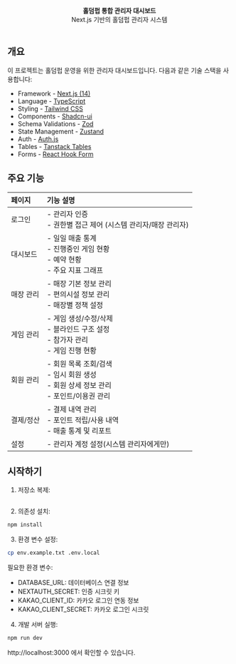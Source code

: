 <picture>
  <source media="(prefers-color-scheme: dark)" srcset="https://user-images.githubusercontent.com/9113740/201498864-2a900c64-d88f-4ed4-b5cf-770bcb57e1f5.png">
  <source media="(prefers-color-scheme: light)" srcset="https://user-images.githubusercontent.com/9113740/201498152-b171abb8-9225-487a-821c-6ff49ee48579.png">
</picture>

<div align="center"><strong>홀덤펍 통합 관리자 대시보드</strong></div>
<div align="center">Next.js 기반의 홀덤펍 관리자 시스템</div>
<br />

## 개요

이 프로젝트는 홀덤펍 운영을 위한 관리자 대시보드입니다. 다음과 같은 기술 스택을 사용합니다:

- Framework - [Next.js (14)](https://nextjs.org/13)
- Language - [TypeScript](https://www.typescriptlang.org)
- Styling - [Tailwind CSS](https://tailwindcss.com)
- Components - [Shadcn-ui](https://ui.shadcn.com)
- Schema Validations - [Zod](https://zod.dev)
- State Management - [Zustand](https://zustand-demo.pmnd.rs)
- Auth - [Auth.js](https://authjs.dev/)
- Tables - [Tanstack Tables](https://ui.shadcn.com/docs/components/data-table)
- Forms - [React Hook Form](https://ui.shadcn.com/docs/components/form)

## 주요 기능

| 페이지    | 기능 설명                                                                                  |
| :-------- | :----------------------------------------------------------------------------------------- |
| 로그인    | - 관리자 인증<br>- 권한별 접근 제어 (시스템 관리자/매장 관리자)                            |
| 대시보드  | - 일일 매출 통계<br>- 진행중인 게임 현황<br>- 예약 현황<br>- 주요 지표 그래프              |
| 매장 관리 | - 매장 기본 정보 관리 <br>- 편의시설 정보 관리<br>- 매장별 정책 설정                       |
| 게임 관리 | - 게임 생성/수정/삭제<br>- 블라인드 구조 설정<br>- 참가자 관리<br>- 게임 진행 현황         |
| 회원 관리 | - 회원 목록 조회/검색<br>- 임시 회원 생성<br>- 회원 상세 정보 관리<br>- 포인트/이용권 관리 |
| 결제/정산 | - 결제 내역 관리<br>- 포인트 적립/사용 내역<br>- 매출 통계 및 리포트                       |
| 설정      | - 관리자 계정 설정(시스템 관리자에게만)<br>                                                |

## 시작하기

1. 저장소 복제:

```bash

```

2. 의존성 설치:

```bash
npm install
```

3. 환경 변수 설정:

```bash
cp env.example.txt .env.local
```

필요한 환경 변수:

- DATABASE_URL: 데이터베이스 연결 정보
- NEXTAUTH_SECRET: 인증 시크릿 키
- KAKAO_CLIENT_ID: 카카오 로그인 연동 정보
- KAKAO_CLIENT_SECRET: 카카오 로그인 시크릿

4. 개발 서버 실행:

```bash
npm run dev
```

http://localhost:3000 에서 확인할 수 있습니다.
